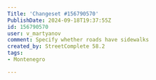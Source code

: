 ```yaml
---
Title: 'Changeset #156790570'
PublishDate: 2024-09-18T19:37:55Z
id: 156790570
user: v_martyanov
comment: Specify whether roads have sidewalks
created_by: StreetComplete 58.2
tags:
- Montenegro

---
```

